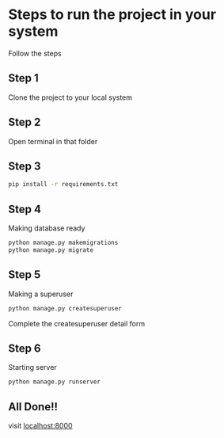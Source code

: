 # Steps to run the project in your system

Follow the steps

## Step 1
Clone the project to your local system

## Step 2
Open terminal in that folder

## Step 3
```bash
pip install -r requirements.txt
```

## Step 4
Making database ready
```bash
python manage.py makemigrations
python manage.py migrate
```

## Step 5
Making a superuser
```bash
python manage.py createsuperuser
```
Complete the createsuperuser detail form

## Step 6
Starting server
```bash
python manage.py runserver
```

## All Done!!
visit [localhost:8000](localhost:8000)
